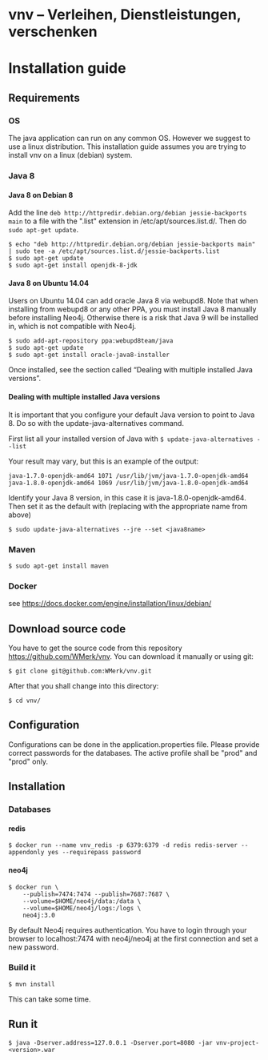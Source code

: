 # vnv – Verleihen, Dienstleistungen, verschenken
# Installation guide

## Requirements
### OS
The java application can run on any common OS. However we suggest to use a linux distribution. This installation guide assumes you are trying to install vnv on a linux (debian) system.

### Java 8
#### Java 8 on Debian 8

Add the line ```deb http://httpredir.debian.org/debian jessie-backports main``` to a file with the ".list" extension in /etc/apt/sources.list.d/. Then do ``` sudo apt-get update ```.
```
$ echo "deb http://httpredir.debian.org/debian jessie-backports main" | sudo tee -a /etc/apt/sources.list.d/jessie-backports.list
$ sudo apt-get update
$ sudo apt-get install openjdk-8-jdk
```

#### Java 8 on Ubuntu 14.04

Users on Ubuntu 14.04 can add oracle Java 8 via webupd8. Note that when installing from webupd8 or any other PPA, you must install Java 8 manually before installing Neo4j. Otherwise there is a risk that Java 9 will be installed in, which is not compatible with Neo4j.
```
$ sudo add-apt-repository ppa:webupd8team/java
$ sudo apt-get update
$ sudo apt-get install oracle-java8-installer
```
Once installed, see the section called “Dealing with multiple installed Java versions”.

#### Dealing with multiple installed Java versions

It is important that you configure your default Java version to point to Java 8. Do so with the update-java-alternatives command.

First list all your installed version of Java with ```$ update-java-alternatives --list```

Your result may vary, but this is an example of the output:
```
java-1.7.0-openjdk-amd64 1071 /usr/lib/jvm/java-1.7.0-openjdk-amd64
java-1.8.0-openjdk-amd64 1069 /usr/lib/jvm/java-1.8.0-openjdk-amd64
```
Identify your Java 8 version, in this case it is java-1.8.0-openjdk-amd64. Then set it as the default with (replacing <java8name> with the appropriate name from above)

```
$ sudo update-java-alternatives --jre --set <java8name>
```
### Maven

```
$ sudo apt-get install maven
```

### Docker

see https://docs.docker.com/engine/installation/linux/debian/

## Download source code
You have to get the source code from this repository https://github.com/WMerk/vnv. You can download it manually or using git:
```
$ git clone git@github.com:WMerk/vnv.git
```
After that you shall change into this directory:
```
$ cd vnv/
```

## Configuration
Configurations can be done in the application.properties file. 
Please provide correct passwords for the databases. 
The active profile shall be "prod" and "prod" only.

## Installation
### Databases
#### redis

```
$ docker run --name vnv_redis -p 6379:6379 -d redis redis-server --appendonly yes --requirepass password
```

#### neo4j

``` 
$ docker run \
    --publish=7474:7474 --publish=7687:7687 \
    --volume=$HOME/neo4j/data:/data \
    --volume=$HOME/neo4j/logs:/logs \
    neo4j:3.0 
```
	
By default Neo4j requires authentication. You have to login through your browser to localhost:7474 with neo4j/neo4j at the first connection and set a new password.

### Build it
```
$ mvn install
```

This can take some time.

## Run it

```
$ java -Dserver.address=127.0.0.1 -Dserver.port=8080 -jar vnv-project-<version>.war
```

